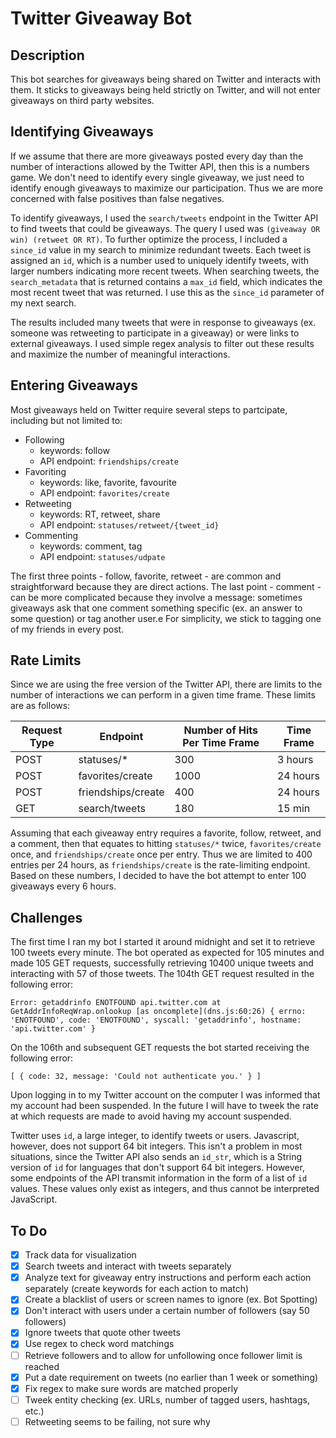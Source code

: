 # Twitter Giveaway Bot

## Description

This bot searches for giveaways being shared on Twitter and interacts with them. It sticks to giveaways being held strictly on Twitter, and will not enter giveaways on third party websites.

## Identifying Giveaways

If we assume that there are more giveaways posted every day than the number of interactions allowed by the Twitter API, then this is a numbers game. We don't need to identify every single giveaway, we just need to identify enough giveaways to maximize our participation. Thus we are more concerned with false positives than false negatives.

To identify giveaways, I used the `search/tweets` endpoint in the Twitter API to find tweets that could be giveaways. The query I used was `(giveaway OR win) (retweet OR RT)`. To further optimize the process, I included a `since_id` value in my search to minimize redundant tweets. Each tweet is assigned an `id`, which is a number used to uniquely identify tweets, with larger numbers indicating more recent tweets. When searching tweets, the `search_metadata` that is returned contains a `max_id` field, which indicates the most recent tweet that was returned. I use this as the `since_id` parameter of my next search.

The results included many tweets that were in response to giveaways (ex. someone was retweeting to participate in a giveaway) or were links to external giveaways. I used simple regex analysis to filter out these results and maximize the number of meaningful interactions.

## Entering Giveaways

Most giveaways held on Twitter require several steps to partcipate, including but not limited to:

-   Following
    -   keywords: follow
    -   API endpoint: `friendships/create`
-   Favoriting
    -   keywords: like, favorite, favourite
    -   API endpoint: `favorites/create`
-   Retweeting
    -   keywords: RT, retweet, share
    -   API endpoint: `statuses/retweet/{tweet_id}`
-   Commenting
    -   keywords: comment, tag
    -   API endpoint: `statuses/udpate`

The first three points - follow, favorite, retweet - are common and straightforward because they are direct actions. The last point - comment - can be more complicated because they involve a message: sometimes giveaways ask that one comment something specific (ex. an answer to some question) or tag another user.e For simplicity, we stick to tagging one of my friends in every post.

## Rate Limits

Since we are using the free version of the Twitter API, there are limits to the number of interactions we can perform in a given time frame. These limits are as follows:

| Request Type | Endpoint           | Number of Hits Per Time Frame | Time Frame |
| ------------ | ------------------ | ----------------------------- | ---------- |
| POST         | statuses/\*        | 300                           | 3 hours    |
| POST         | favorites/create   | 1000                          | 24 hours   |
| POST         | friendships/create | 400                           | 24 hours   |
| GET          | search/tweets      | 180                           | 15 min     |

Assuming that each giveaway entry requires a favorite, follow, retweet, and a comment, then that equates to hitting `statuses/*` twice, `favorites/create` once, and `friendships/create` once per entry. Thus we are limited to 400 entries per 24 hours, as `friendships/create` is the rate-limiting endpoint. Based on these numbers, I decided to have the bot attempt to enter 100 giveaways every 6 hours.

## Challenges

The first time I ran my bot I started it around midnight and set it to retrieve 100 tweets every minute. The bot operated as expected for 105 minutes and made 105 GET requests, successfully retrieving 10400 unique tweets and interacting with 57 of those tweets. The 104th GET request resulted in the following error:

    Error: getaddrinfo ENOTFOUND api.twitter.com at GetAddrInfoReqWrap.onlookup [as oncomplete](dns.js:60:26) { errno: 'ENOTFOUND', code: 'ENOTFOUND', syscall: 'getaddrinfo', hostname: 'api.twitter.com' }

On the 106th and subsequent GET requests the bot started receiving the following error:

    [ { code: 32, message: 'Could not authenticate you.' } ]

Upon logging in to my Twitter account on the computer I was informed that my account had been suspended. In the future I will have to tweek the rate at which requests are made to avoid having my account suspended.

Twitter uses `id`, a large integer, to identify tweets or users. Javascript, however, does not support 64 bit integers. This isn't a problem in most situations, since the Twitter API also sends an `id_str`, which is a String version of `id` for languages that don't support 64 bit integers. However, some endpoints of the API transmit information in the form of a list of `id` values. These values only exist as integers, and thus cannot be interpreted JavaScript.

## To Do

-   [x] Track data for visualization
-   [x] Search tweets and interact with tweets separately
-   [x] Analyze text for giveaway entry instructions and perform each action separately (create keywords for each action to match)
-   [x] Create a blacklist of users or screen names to ignore (ex. Bot Spotting)
-   [x] Don't interact with users under a certain number of followers (say 50 followers)
-   [x] Ignore tweets that quote other tweets
-   [x] Use regex to check word matchings
-   [ ] Retrieve followers and to allow for unfollowing once follower limit is reached
-   [x] Put a date requirement on tweets (no earlier than 1 week or something)
-   [x] Fix regex to make sure words are matched properly
-   [ ] Tweek entity checking (ex. URLs, number of tagged users, hashtags, etc.)
-   [ ] Retweeting seems to be failing, not sure why
